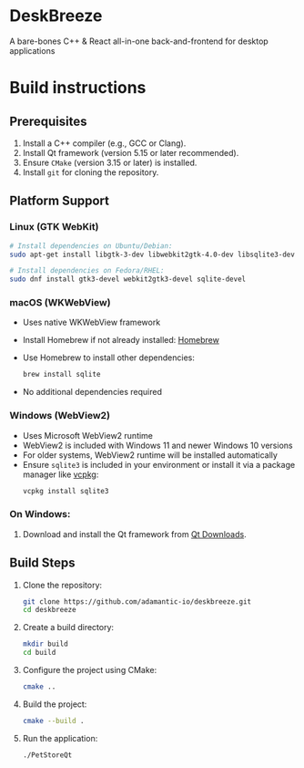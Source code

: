 # DeskBreeze
A bare-bones C++ & React all-in-one back-and-frontend for desktop applications

# Build instructions
## Prerequisites
1. Install a C++ compiler (e.g., GCC or Clang).
2. Install Qt framework (version 5.15 or later recommended).
3. Ensure `CMake` (version 3.15 or later) is installed.
4. Install `git` for cloning the repository.


## Platform Support

### Linux (GTK WebKit)
```bash
# Install dependencies on Ubuntu/Debian:
sudo apt-get install libgtk-3-dev libwebkit2gtk-4.0-dev libsqlite3-dev

# Install dependencies on Fedora/RHEL:
sudo dnf install gtk3-devel webkit2gtk3-devel sqlite-devel
```

### macOS (WKWebView)
- Uses native WKWebView framework
- Install Homebrew if not already installed: [Homebrew](https://brew.sh/)
- Use Homebrew to install other dependencies:
    ```bash
    brew install sqlite
    ```

- No additional dependencies required

### Windows (WebView2)
- Uses Microsoft WebView2 runtime
- WebView2 is included with Windows 11 and newer Windows 10 versions
- For older systems, WebView2 runtime will be installed automatically
- Ensure `sqlite3` is included in your environment or install it via a package manager like [vcpkg](https://github.com/microsoft/vcpkg):
    ```bash
    vcpkg install sqlite3

    ```

### On Windows:
1. Download and install the Qt framework from [Qt Downloads](https://www.qt.io/download).

## Build Steps
1. Clone the repository:
    ```bash
    git clone https://github.com/adamantic-io/deskbreeze.git
    cd deskbreeze
    ```

2. Create a build directory:
    ```bash
    mkdir build
    cd build
    ```

3. Configure the project using CMake:
    ```bash
    cmake ..
    ```

4. Build the project:
    ```bash
    cmake --build .
    ```

5. Run the application:
    ```bash
    ./PetStoreQt
    ```
